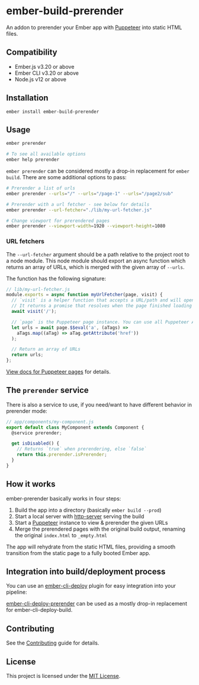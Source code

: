 # ember-build-prerender

An addon to prerender your Ember app with [Puppeteer](https://pptr.dev/) into static HTML files.

## Compatibility

- Ember.js v3.20 or above
- Ember CLI v3.20 or above
- Node.js v12 or above

## Installation

```
ember install ember-build-prerender
```

## Usage

```bash
ember prerender

# To see all available options
ember help prerender
```

`ember prerender` can be considered mostly a drop-in replacement for `ember build`.
There are some additional options to pass:

```bash
# Prerender a list of urls
ember prerender --urls="/" --urls="/page-1" --urls="/page2/sub"

# Prerender with a url fetcher - see below for details
ember prerender --url-fetcher="./lib/my-url-fetcher.js"

# Change viewport for prerendered pages
ember prerender --viewport-width=1920 --viewport-height=1080
```

### URL fetchers

The `--url-fetcher` argument should be a path relative to the project root to a node module.
This node module should export an async function which returns an array of URLs, which is merged with the given array of `--urls`.

The function has the following signature:

```js
// lib/my-url-fetcher.js
module.exports = async function myUrlFetcher(page, visit) {
  // `visit` is a helper function that accepts a URL/path and will open this page in Puppeteer
  // It returns a promise that resolves when the page finished loading
  await visit('/');

  // `page` is the Puppeteer page instance. You can use all Puppeteer APIs on it
  let urls = await page.$$eval('a', (aTags) =>
    aTags.map((aTag) => aTag.getAttribute('href'))
  );

  // Return an array of URLs
  return urls;
};
```

[View docs for Puppeteer pages](https://pptr.dev/#?product=Puppeteer&version=v12.0.1&show=api-class-page) for details.

## The `prerender` service

There is also a service to use, if you need/want to have different behavior in prerender mode:

```js
// app/components/my-component.js
export default class MyComponent extends Component {
  @service prerender;

  get isDisabled() {
    // Returns `true` when prerendering, else `false`
    return this.prerender.isPrerender;
  }
}
```

## How it works

ember-prerender basically works in four steps:

1. Build the app into a directory (basically `ember build --prod`)
2. Start a local server with [http-server](https://github.com/http-party/http-server) serving the build
3. Start a [Puppeteer](https://pptr.dev/) instance to view & prerender the given URLs
4. Merge the prerendered pages with the original build output, renaming the original `index.html` to `_empty.html`

The app will rehydrate from the static HTML files, providing a smooth transition from the static page to a fully booted Ember app.

## Integration into build/deployment process

You can use an [ember-cli-deploy](http://ember-cli-deploy.com/) plugin for easy integration into your pipeline:

[ember-cli-deploy-prerender](./../ember-cli-deploy-prerender/README.md) can be used as a mostly drop-in replacement for ember-cli-deploy-build.

## Contributing

See the [Contributing](CONTRIBUTING.md) guide for details.

## License

This project is licensed under the [MIT License](LICENSE.md).
